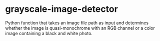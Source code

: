 # grayscale-image-detector
Python function that takes an image file path as input and determines whether the image is quasi-monochrome with an RGB channel or a color image containing a black and white photo.
